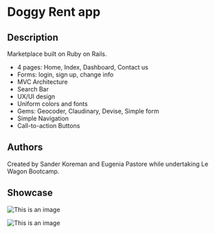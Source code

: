 <h1>Doggy Rent app</h1>
<h2>Description</h2>
  <p> Marketplace built on Ruby on Rails. </p>
  <ul>
    <li>4 pages: Home, Index, Dashboard, Contact us</li>
    <li>Forms: login, sign up, change info</li>
    <li>MVC Architecture</li>
    <li>Search Bar</li>
    <li>UX/UI design</li>
    <li>Uniform colors and fonts</li>
    <li>Gems: Geocoder, Claudinary, Devise, Simple form</li>
    <li>Simple Navigation</li>
  <li>Call-to-action Buttons</li>
  </ul>
  
  <h2>Authors</h2>
Created by Sander Koreman and Eugenia Pastore while undertaking Le Wagon Bootcamp.

<h2>Showcase</h2>

![This is an image](https://i.ibb.co/qpcw6W0/doggyrentalonlaptop.png)

![This is an image](https://i.ibb.co/qxSCQPZ/doggyrentalonlaptop2.png)


